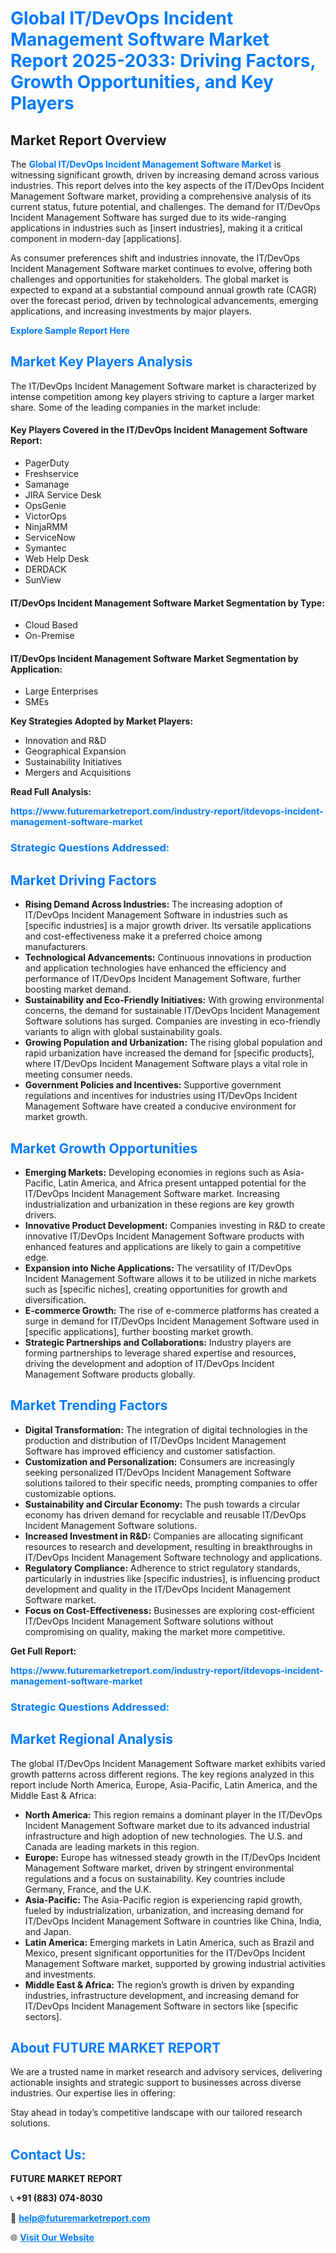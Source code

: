 <h1 style="color: #007BFF;">Global IT/DevOps Incident Management Software Market Report 2025-2033: Driving Factors, Growth Opportunities, and Key Players</h1>

<section id="overview">
<h2>Market Report Overview</h2>
<p>The <a href="https://www.futuremarketreport.com/industry-report/itdevops-incident-management-software-market" style="color: #007BFF; text-decoration: none;"><strong>Global IT/DevOps Incident Management Software Market</strong></a> is witnessing significant growth, driven by increasing demand across various industries. This report delves into the key aspects of the IT/DevOps Incident Management Software market, providing a comprehensive analysis of its current status, future potential, and challenges. The demand for IT/DevOps Incident Management Software has surged due to its wide-ranging applications in industries such as [insert industries], making it a critical component in modern-day [applications].</p>
<p>As consumer preferences shift and industries innovate, the IT/DevOps Incident Management Software market continues to evolve, offering both challenges and opportunities for stakeholders. The global market is expected to expand at a substantial compound annual growth rate (CAGR) over the forecast period, driven by technological advancements, emerging applications, and increasing investments by major players.</p>
</section>

<section id="overview">
<p><a href="https://www.futuremarketreport.com/request-sample/reportId=40994" style="color: #007BFF; text-decoration: none;"><strong>Explore Sample Report Here</strong></a></p>
</section>

<section id="key-players">
<h2 style="color: #007BFF;">Market Key Players Analysis</h2>
<p>The IT/DevOps Incident Management Software market is characterized by intense competition among key players striving to capture a larger market share. Some of the leading companies in the market include:</p>
<h4>Key Players Covered in the IT/DevOps Incident Management Software Report:</h4>
<ul><li>PagerDuty</li><li>Freshservice</li><li>Samanage</li><li>JIRA Service Desk</li><li>OpsGenie</li><li>VictorOps</li><li>NinjaRMM</li><li>ServiceNow</li><li>Symantec</li><li>Web Help Desk</li><li>DERDACK</li><li>SunView</li></ul>
<h4>IT/DevOps Incident Management Software Market Segmentation by Type:</h4>
<ul><li>Cloud Based</li><li>On-Premise</li></ul>

<h4>IT/DevOps Incident Management Software Market Segmentation by Application:</h4>
<ul><li>Large Enterprises</li><li>SMEs</li></ul>
<p><strong>Key Strategies Adopted by Market Players:</strong></p>
<ul>
<li>Innovation and R&D</li>
<li>Geographical Expansion</li>
<li>Sustainability Initiatives</li>
<li>Mergers and Acquisitions</li>
</ul>
</section>

<section>
<p><strong>Read Full Analysis: </strong></p><a href="https://www.futuremarketreport.com/industry-report/itdevops-incident-management-software-market" style="color: #007BFF; text-decoration: none;"><strong>https://www.futuremarketreport.com/industry-report/itdevops-incident-management-software-market</strong></a>
<h3 style="color: #007BFF;">Strategic Questions Addressed:</h3>
</section>

<section id="driving-factors">
<h2 style="color: #007BFF;">Market Driving Factors</h2>
<ul>
<li><strong>Rising Demand Across Industries:</strong> The increasing adoption of IT/DevOps Incident Management Software in industries such as [specific industries] is a major growth driver. Its versatile applications and cost-effectiveness make it a preferred choice among manufacturers.</li>
<li><strong>Technological Advancements:</strong> Continuous innovations in production and application technologies have enhanced the efficiency and performance of IT/DevOps Incident Management Software, further boosting market demand.</li>
<li><strong>Sustainability and Eco-Friendly Initiatives:</strong> With growing environmental concerns, the demand for sustainable IT/DevOps Incident Management Software solutions has surged. Companies are investing in eco-friendly variants to align with global sustainability goals.</li>
<li><strong>Growing Population and Urbanization:</strong> The rising global population and rapid urbanization have increased the demand for [specific products], where IT/DevOps Incident Management Software plays a vital role in meeting consumer needs.</li>
<li><strong>Government Policies and Incentives:</strong> Supportive government regulations and incentives for industries using IT/DevOps Incident Management Software have created a conducive environment for market growth.</li>
</ul>
</section>

<section id="growth-opportunities">
<h2 style="color: #007BFF;">Market Growth Opportunities</h2>
<ul>
<li><strong>Emerging Markets:</strong> Developing economies in regions such as Asia-Pacific, Latin America, and Africa present untapped potential for the IT/DevOps Incident Management Software market. Increasing industrialization and urbanization in these regions are key growth drivers.</li>
<li><strong>Innovative Product Development:</strong> Companies investing in R&D to create innovative IT/DevOps Incident Management Software products with enhanced features and applications are likely to gain a competitive edge.</li>
<li><strong>Expansion into Niche Applications:</strong> The versatility of IT/DevOps Incident Management Software allows it to be utilized in niche markets such as [specific niches], creating opportunities for growth and diversification.</li>
<li><strong>E-commerce Growth:</strong> The rise of e-commerce platforms has created a surge in demand for IT/DevOps Incident Management Software used in [specific applications], further boosting market growth.</li>
<li><strong>Strategic Partnerships and Collaborations:</strong> Industry players are forming partnerships to leverage shared expertise and resources, driving the development and adoption of IT/DevOps Incident Management Software products globally.</li>
</ul>
</section>

<section id="trending-factors">
<h2 style="color: #007BFF;">Market Trending Factors</h2>
<ul>
<li><strong>Digital Transformation:</strong> The integration of digital technologies in the production and distribution of IT/DevOps Incident Management Software has improved efficiency and customer satisfaction.</li>
<li><strong>Customization and Personalization:</strong> Consumers are increasingly seeking personalized IT/DevOps Incident Management Software solutions tailored to their specific needs, prompting companies to offer customizable options.</li>
<li><strong>Sustainability and Circular Economy:</strong> The push towards a circular economy has driven demand for recyclable and reusable IT/DevOps Incident Management Software solutions.</li>
<li><strong>Increased Investment in R&D:</strong> Companies are allocating significant resources to research and development, resulting in breakthroughs in IT/DevOps Incident Management Software technology and applications.</li>
<li><strong>Regulatory Compliance:</strong> Adherence to strict regulatory standards, particularly in industries like [specific industries], is influencing product development and quality in the IT/DevOps Incident Management Software market.</li>
<li><strong>Focus on Cost-Effectiveness:</strong> Businesses are exploring cost-efficient IT/DevOps Incident Management Software solutions without compromising on quality, making the market more competitive.</li>
</ul>
</section>

<section>
<p><strong>Get Full Report: </strong></p><a href="https://www.futuremarketreport.com/industry-report/itdevops-incident-management-software-market" style="color: #007BFF; text-decoration: none;"><strong>https://www.futuremarketreport.com/industry-report/itdevops-incident-management-software-market</strong></a>
<h3 style="color: #007BFF;">Strategic Questions Addressed:</h3>
</section>


<section id="regional-analysis">
<h2 style="color: #007BFF;">Market Regional Analysis</h2>
<p>The global IT/DevOps Incident Management Software market exhibits varied growth patterns across different regions. The key regions analyzed in this report include North America, Europe, Asia-Pacific, Latin America, and the Middle East & Africa:</p>
<ul>
<li><strong>North America:</strong> This region remains a dominant player in the IT/DevOps Incident Management Software market due to its advanced industrial infrastructure and high adoption of new technologies. The U.S. and Canada are leading markets in this region.</li>
<li><strong>Europe:</strong> Europe has witnessed steady growth in the IT/DevOps Incident Management Software market, driven by stringent environmental regulations and a focus on sustainability. Key countries include Germany, France, and the U.K.</li>
<li><strong>Asia-Pacific:</strong> The Asia-Pacific region is experiencing rapid growth, fueled by industrialization, urbanization, and increasing demand for IT/DevOps Incident Management Software in countries like China, India, and Japan.</li>
<li><strong>Latin America:</strong> Emerging markets in Latin America, such as Brazil and Mexico, present significant opportunities for the IT/DevOps Incident Management Software market, supported by growing industrial activities and investments.</li>
<li><strong>Middle East & Africa:</strong> The region’s growth is driven by expanding industries, infrastructure development, and increasing demand for IT/DevOps Incident Management Software in sectors like [specific sectors].</li>
</ul>
</section>

<footer>
<h2 style="color: #007BFF;">About FUTURE MARKET REPORT</h2>
<p>We are a trusted name in market research and advisory services, delivering actionable insights and strategic support to businesses across diverse industries. Our expertise lies in offering:</p>

<p>Stay ahead in today’s competitive landscape with our tailored research solutions.</p>

<h2 style="color: #007BFF;">Contact Us:</h2>
<p><strong>FUTURE MARKET REPORT</strong></p>
<p>📞 <strong>+91 (883) 074-8030</strong></p>
<p>📧 <strong><a href="mailto:help@futuremarketreport.com" style="color: #007BFF;">help@futuremarketreport.com</a></strong></p>
<p>🌐 <strong><a href="https://www.futuremarketreport.com/" style="color: #007BFF;">Visit Our Website</a></strong></p>
</footer>